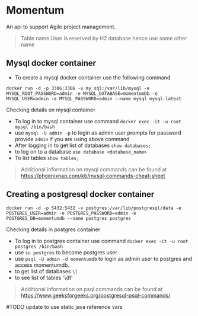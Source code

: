 # Momentum

An api to support Agile project management.

> Table name User is reserved by H2 database hence use some other name

## Mysql docker container

- To create a mysql docker container use the following command

```commandline
docker run -d -p 3306:3306 -v my_sql:/var/lib/mysql -e MYSQL_ROOT_PASSWORD=admin -e MYSQL_DATABASE=momentumDb -e MYSQL_USER=admin -e MYSQL_PASSWORD=admin --name mysql mysql:latest
```
Checking details on mysql container

- To log in to mysql container use command `docker exec -it -u root mysql /bin/bash`
- use `mysql -U admin -p` to login as admin user prompts for password provide `admin` if you are using above command
- After logging in to get list of databases `show databases;`
- to log on to a database `use database <database_name>`
- To list tables `show tables;`

> Additional information on mysql commands can be found at https://phoenixnap.com/kb/mysql-commands-cheat-sheet

## Creating a postgresql docker container

```commandline
docker run -d -p 5432:5432 -v postgres:/var/lib/postgresql/data -e POSTGRES_USER=admin -e POSTGRES_PASSWORD=admin -e POSTGRES_DB=momentumdb --name postgres postgres
```

Checking details in postgres container
- To log in to postgres container use command `docker exec -it -u root postgres /bin/bash`
- use `su postgres` to become postgres user.
- use `psql -U admin -d momentumdb` to login as admin user to postgres and access momentumdb.
- to get list of databases `\l`
- to see list of tables '\dt'

> Additional information on psql commands can be found at https://www.geeksforgeeks.org/postgresql-psql-commands/

#TODO update to use static java reference vars
